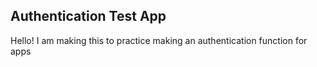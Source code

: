## Authentication Test App
Hello! I am making this to practice making an authentication function for apps